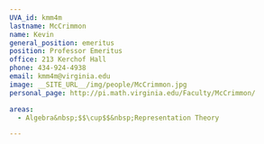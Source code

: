 ```yaml
---
UVA_id: kmm4m
lastname: McCrimmon
name: Kevin
general_position: emeritus
position: Professor Emeritus
office: 213 Kerchof Hall
phone: 434-924-4938
email: kmm4m@virginia.edu
image: __SITE_URL__/img/people/McCrimmon.jpg
personal_page: http://pi.math.virginia.edu/Faculty/McCrimmon/

areas:
  - Algebra&nbsp;$$\cup$$&nbsp;Representation Theory

---
```

